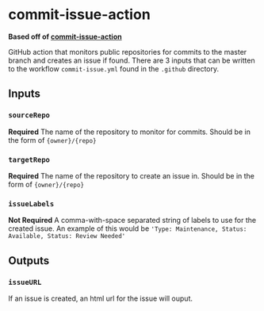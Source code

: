 # commit-issue-action
**Based off of [commit-issue-action](https://github.com/wescran/commit-issue-action)**

GitHub action that monitors public repositories for commits to the master branch and creates an issue if found. There are 3 inputs that can be written to the workflow `commit-issue.yml` found in the `.github` directory.

## Inputs

### `sourceRepo`

**Required** The name of the repository to monitor for commits. Should be in the form of `{owner}/{repo}`

### `targetRepo`

**Required** The name of the repository to create an issue in. Should be in the form of `{owner}/{repo}`

### `issueLabels`

**Not Required** A comma-with-space separated string of labels to use for the created issue. An example of this would be `'Type: Maintenance, Status: Available, Status: Review Needed'`
## Outputs

### `issueURL`

If an issue is created, an html url for the issue will ouput.
